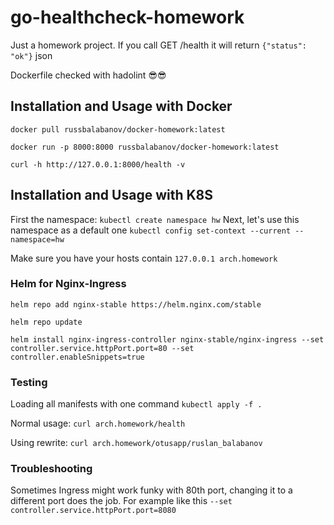# go-healthcheck-homework

Just a homework project. 
If you call GET /health it will return `{"status": "ok"}` json

Dockerfile checked with hadolint 😎😎

## Installation and Usage with Docker

`docker pull russbalabanov/docker-homework:latest`

`docker run -p 8000:8000 russbalabanov/docker-homework:latest`

`curl -h http://127.0.0.1:8000/health -v`

## Installation and Usage with K8S

First the namespace: `kubectl create namespace hw`
Next, let's use this namespace as a default one `kubectl config set-context --current --namespace=hw`

Make sure you have your hosts contain `127.0.0.1 arch.homework`

### Helm for Nginx-Ingress

`helm repo add nginx-stable https://helm.nginx.com/stable`

`helm repo update`

`helm install nginx-ingress-controller nginx-stable/nginx-ingress --set controller.service.httpPort.port=80 --set controller.enableSnippets=true`


### Testing
Loading all manifests with one command `kubectl apply -f .`

Normal usage: `curl arch.homework/health`

Using rewrite: `curl arch.homework/otusapp/ruslan_balabanov`

### Troubleshooting
Sometimes Ingress might work funky with 80th port, changing it to a different port does the job. For example like this `--set controller.service.httpPort.port=8080` 